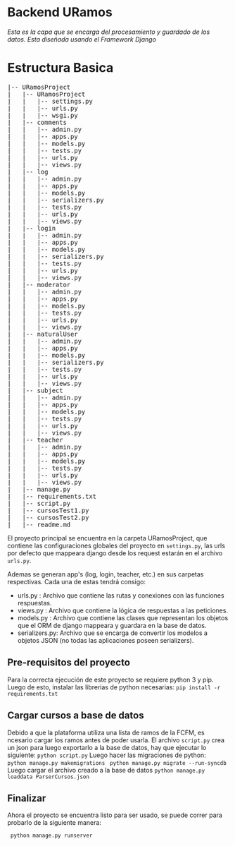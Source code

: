# Backend URamos
_Esta es la capa que se encarga del procesamiento y guardado de los datos. Esta diseñada usando el Framework Django_

# Estructura Basica
<pre>
|-- URamosProject
|   |-- URamosProject
|   |   |-- settings.py
|   |   |-- urls.py
|   |   |-- wsgi.py
|   |-- comments
|   |   |-- admin.py
|   |   |-- apps.py
|   |   |-- models.py
|   |   |-- tests.py
|   |   |-- urls.py
|   |   |-- views.py
|   |-- log
|   |   |-- admin.py
|   |   |-- apps.py
|   |   |-- models.py
|   |   |-- serializers.py
|   |   |-- tests.py
|   |   |-- urls.py
|   |   |-- views.py
|   |-- login
|   |   |-- admin.py
|   |   |-- apps.py
|   |   |-- models.py
|   |   |-- serializers.py
|   |   |-- tests.py
|   |   |-- urls.py
|   |   |-- views.py
|   |-- moderator
|   |   |-- admin.py
|   |   |-- apps.py
|   |   |-- models.py
|   |   |-- tests.py
|   |   |-- urls.py
|   |   |-- views.py
|   |-- naturalUser
|   |   |-- admin.py
|   |   |-- apps.py
|   |   |-- models.py
|   |   |-- serializers.py
|   |   |-- tests.py
|   |   |-- urls.py
|   |   |-- views.py
|   |-- subject
|   |   |-- admin.py
|   |   |-- apps.py
|   |   |-- models.py
|   |   |-- tests.py
|   |   |-- urls.py
|   |   |-- views.py
|   |-- teacher
|   |   |-- admin.py
|   |   |-- apps.py
|   |   |-- models.py
|   |   |-- tests.py
|   |   |-- urls.py
|   |   |-- views.py
|   |-- manage.py
|   |-- requirements.txt
|   |-- script.py
|   |-- cursosTest1.py
|   |-- cursosTest2.py
|   |-- readme.md
</pre>

El proyecto principal se encuentra en la carpeta URamosProject, que contiene las configuraciones globales del proyecto en ```settings.py```, las urls por defecto que mappeara django desde los request estarán en el archivo ```urls.py```.

Ademas se generan app's (log, login, teacher, etc.) en sus carpetas respectivas. Cada una de estas tendrá consigo:
* urls.py : Archivo que contiene las rutas y conexiones con las funciones respuestas.
* views.py : Archivo que contiene la lógica de respuestas a las peticiones.
* models.py : Archivo que contiene las clases que representan los objetos que el ORM de django mappeara y guardara en la base de datos.
* serializers.py: Archivo que se encarga de convertir los modelos a objetos JSON (no todas las aplicaciones poseen serializers).

## Pre-requisitos del proyecto
Para la correcta ejecución de este proyecto se requiere python 3 y pip. 
Luego de esto, instalar las librerias de python necesarias:
``` pip install -r requirements.txt ```

## Cargar cursos a base de datos
Debido a que la plataforma utiliza una lista de ramos de la FCFM, es ncesario cargar los ramos antes de poder usarla.
El archivo ```script.py``` crea un json para luego exportarlo a la base de datos, hay que ejecutar lo siguiente:
``` python script.py ```
Luego hacer las migraciones de python:
``` python manage.py makemigrations```
``` python manage.py migrate --run-syncdb```
Luego cargar el archivo creado a la base de datos
``` python manage.py loaddata ParserCursos.json ```

## Finalizar
Ahora el proyecto se encuentra listo para ser usado, se puede correr para probarlo de la siguiente manera:

``` python manage.py runserver```







